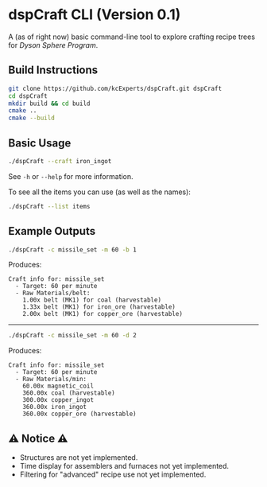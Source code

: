 # dspCraft CLI (Version 0.1)

A (as of right now) basic command-line tool to explore crafting recipe trees for *Dyson Sphere Program*. 

## Build Instructions

```bash
git clone https://github.com/kcExperts/dspCraft.git dspCraft
cd dspCraft
mkdir build && cd build
cmake ..
cmake --build
```

## Basic Usage

```bash
./dspCraft --craft iron_ingot
```

See `-h` or `--help` for more information. 

To see all the items you can use (as well as the names):
```bash
./dspCraft --list items
```

## Example Outputs
```bash
./dspCraft -c missile_set -m 60 -b 1
```

Produces:
```
Craft info for: missile_set
  - Target: 60 per minute
  - Raw Materials/belt:
    1.00x belt (MK1) for coal (harvestable)
    1.33x belt (MK1) for iron_ore (harvestable)
    2.00x belt (MK1) for copper_ore (harvestable)
```
----
```bash
./dspCraft -c missile_set -m 60 -d 2
```

Produces:
```
Craft info for: missile_set
  - Target: 60 per minute
  - Raw Materials/min:
    60.00x magnetic_coil
    360.00x coal (harvestable)
    300.00x copper_ingot
    360.00x iron_ingot
    360.00x copper_ore (harvestable)
```


## ⚠️ Notice ⚠️
 - Structures are not yet implemented.
 - Time display for assemblers and furnaces not yet implemented.
 - Filtering for "advanced" recipe use not yet implemented.